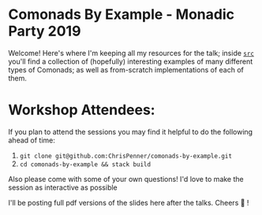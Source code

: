 # Comonads By Example - Monadic Party 2019

Welcome! Here's where I'm keeping all my resources for the talk; inside [`src`](./src) you'll find a collection of
(hopefully) interesting examples of many different types of Comonads; as well as from-scratch implementations of
each of them.

# Workshop Attendees:

If you plan to attend the sessions you may find it helpful to do the following ahead of time:

1. `git clone git@github.com:ChrisPenner/comonads-by-example.git`
2. `cd comonads-by-example && stack build`

Also please come with some of your own questions! I'd love to make the session as interactive as possible

I'll be posting full pdf versions of the slides here after the talks. Cheers 🍻 !
